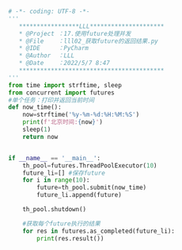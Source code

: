 
<BlogInfo id="797" title="2.获取future的返回结果" author="白日梦想猿" pv=0 read_times=0 pre_cost_time="0分43秒" category="使用future处理并发" tag_list="['使用future处理并发']" create_time="2022.05.07 08:47:42" update_time="2022.05.07 08:55:38" />

```python
# -*- coding: UTF-8 -*-
'''
   *****************LLL*********************
   * @Project ：17.使用future处理并发                       
   * @File    ：lll02_获取future的返回结果.py                  
   * @IDE     ：PyCharm             
   * @Author  ：LLL                         
   * @Date    ：2022/5/7 8:47             
   *****************************************
'''
from time import strftime, sleep
from concurrent import futures
#单个任务：打印并返回当前时间
def now_time():
    now=strftime('%y-%m-%d:%H:%M:%S')
    print(f'北京时间:{now}')
    sleep(1)
    return now


if __name__ == '__main__':
    th_pool=futures.ThreadPoolExecutor(10)
    future_li=[] #保存future
    for i in range(10):
        future=th_pool.submit(now_time)
        future_li.append(future)

    th_pool.shutdown()

    #获取每个future执行的结果
    for res in futures.as_completed(future_li):
        print(res.result())










```
